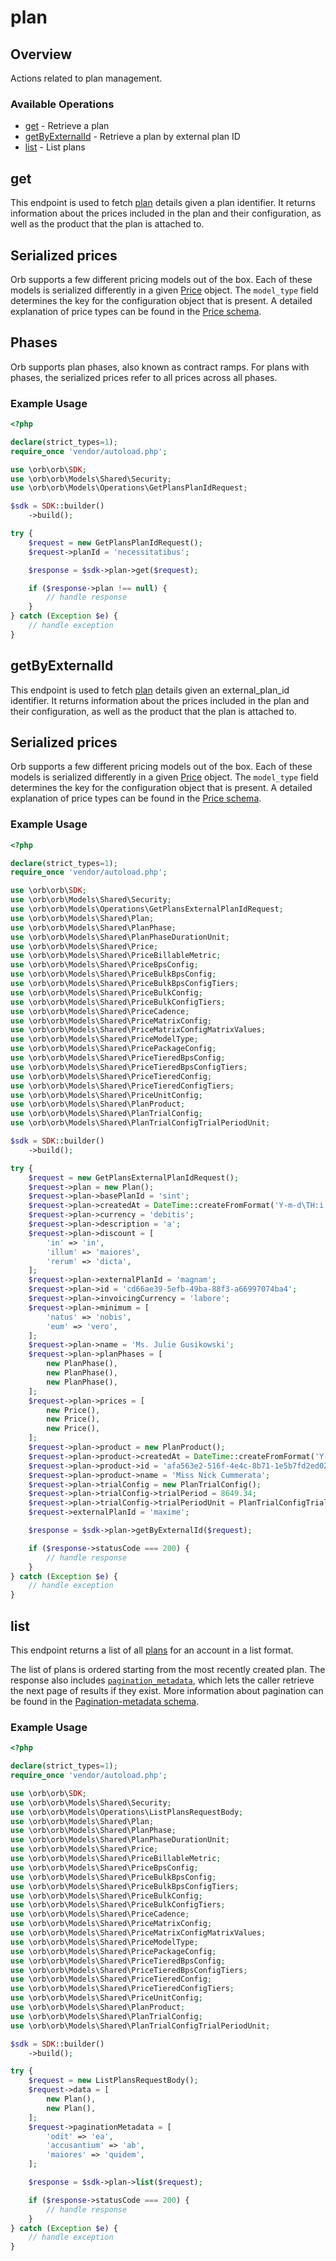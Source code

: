 # plan

## Overview

Actions related to plan management.

### Available Operations

* [get](#get) - Retrieve a plan
* [getByExternalId](#getbyexternalid) - Retrieve a plan by external plan ID
* [list](#list) - List plans

## get

This endpoint is used to fetch [plan](../reference/Orb-API.json/components/schemas/Plan) details given a plan identifier. It returns information about the prices included in the plan and their configuration, as well as the product that the plan is attached to.

## Serialized prices
Orb supports a few different pricing models out of the box. Each of these models is serialized differently in a given [Price](../reference/Orb-API.json/components/schemas/Price) object. The `model_type` field determines the key for the configuration object that is present. A detailed explanation of price types can be found in the [Price schema](../reference/Orb-API.json/components/schemas/Price). 

## Phases
Orb supports plan phases, also known as contract ramps. For plans with phases, the serialized prices refer to all prices across all phases.

### Example Usage

```php
<?php

declare(strict_types=1);
require_once 'vendor/autoload.php';

use \orb\orb\SDK;
use \orb\orb\Models\Shared\Security;
use \orb\orb\Models\Operations\GetPlansPlanIdRequest;

$sdk = SDK::builder()
    ->build();

try {
    $request = new GetPlansPlanIdRequest();
    $request->planId = 'necessitatibus';

    $response = $sdk->plan->get($request);

    if ($response->plan !== null) {
        // handle response
    }
} catch (Exception $e) {
    // handle exception
}
```

## getByExternalId

This endpoint is used to fetch [plan](../reference/Orb-API.json/components/schemas/Plan) details given an external_plan_id identifier. It returns information about the prices included in the plan and their configuration, as well as the product that the plan is attached to.

## Serialized prices
Orb supports a few different pricing models out of the box. Each of these models is serialized differently in a given [Price](../reference/Orb-API.json/components/schemas/Price) object. The `model_type` field determines the key for the configuration object that is present. A detailed explanation of price types can be found in the [Price schema](../reference/Orb-API.json/components/schemas/Price). 

### Example Usage

```php
<?php

declare(strict_types=1);
require_once 'vendor/autoload.php';

use \orb\orb\SDK;
use \orb\orb\Models\Shared\Security;
use \orb\orb\Models\Operations\GetPlansExternalPlanIdRequest;
use \orb\orb\Models\Shared\Plan;
use \orb\orb\Models\Shared\PlanPhase;
use \orb\orb\Models\Shared\PlanPhaseDurationUnit;
use \orb\orb\Models\Shared\Price;
use \orb\orb\Models\Shared\PriceBillableMetric;
use \orb\orb\Models\Shared\PriceBpsConfig;
use \orb\orb\Models\Shared\PriceBulkBpsConfig;
use \orb\orb\Models\Shared\PriceBulkBpsConfigTiers;
use \orb\orb\Models\Shared\PriceBulkConfig;
use \orb\orb\Models\Shared\PriceBulkConfigTiers;
use \orb\orb\Models\Shared\PriceCadence;
use \orb\orb\Models\Shared\PriceMatrixConfig;
use \orb\orb\Models\Shared\PriceMatrixConfigMatrixValues;
use \orb\orb\Models\Shared\PriceModelType;
use \orb\orb\Models\Shared\PricePackageConfig;
use \orb\orb\Models\Shared\PriceTieredBpsConfig;
use \orb\orb\Models\Shared\PriceTieredBpsConfigTiers;
use \orb\orb\Models\Shared\PriceTieredConfig;
use \orb\orb\Models\Shared\PriceTieredConfigTiers;
use \orb\orb\Models\Shared\PriceUnitConfig;
use \orb\orb\Models\Shared\PlanProduct;
use \orb\orb\Models\Shared\PlanTrialConfig;
use \orb\orb\Models\Shared\PlanTrialConfigTrialPeriodUnit;

$sdk = SDK::builder()
    ->build();

try {
    $request = new GetPlansExternalPlanIdRequest();
    $request->plan = new Plan();
    $request->plan->basePlanId = 'sint';
    $request->plan->createdAt = DateTime::createFromFormat('Y-m-d\TH:i:sP', '2022-07-22T03:36:34.615Z');
    $request->plan->currency = 'debitis';
    $request->plan->description = 'a';
    $request->plan->discount = [
        'in' => 'in',
        'illum' => 'maiores',
        'rerum' => 'dicta',
    ];
    $request->plan->externalPlanId = 'magnam';
    $request->plan->id = 'cd66ae39-5efb-49ba-88f3-a66997074ba4';
    $request->plan->invoicingCurrency = 'labore';
    $request->plan->minimum = [
        'natus' => 'nobis',
        'eum' => 'vero',
    ];
    $request->plan->name = 'Ms. Julie Gusikowski';
    $request->plan->planPhases = [
        new PlanPhase(),
        new PlanPhase(),
        new PlanPhase(),
    ];
    $request->plan->prices = [
        new Price(),
        new Price(),
        new Price(),
    ];
    $request->plan->product = new PlanProduct();
    $request->plan->product->createdAt = DateTime::createFromFormat('Y-m-d\TH:i:sP', '2022-12-07T10:53:17.121Z');
    $request->plan->product->id = 'afa563e2-516f-4e4c-8b71-1e5b7fd2ed02';
    $request->plan->product->name = 'Miss Nick Cummerata';
    $request->plan->trialConfig = new PlanTrialConfig();
    $request->plan->trialConfig->trialPeriod = 8649.34;
    $request->plan->trialConfig->trialPeriodUnit = PlanTrialConfigTrialPeriodUnit::DAYS;
    $request->externalPlanId = 'maxime';

    $response = $sdk->plan->getByExternalId($request);

    if ($response->statusCode === 200) {
        // handle response
    }
} catch (Exception $e) {
    // handle exception
}
```

## list

This endpoint returns a list of all [plans](../reference/Orb-API.json/components/schemas/Plan) for an account in a list format. 

The list of plans is ordered starting from the most recently created plan. The response also includes [`pagination_metadata`](../reference/Orb-API.json/components/schemas/Pagination-metadata), which lets the caller retrieve the next page of results if they exist. More information about pagination can be found in the [Pagination-metadata schema](../reference/Orb-API.json/components/schemas/Pagination-metadata).


### Example Usage

```php
<?php

declare(strict_types=1);
require_once 'vendor/autoload.php';

use \orb\orb\SDK;
use \orb\orb\Models\Shared\Security;
use \orb\orb\Models\Operations\ListPlansRequestBody;
use \orb\orb\Models\Shared\Plan;
use \orb\orb\Models\Shared\PlanPhase;
use \orb\orb\Models\Shared\PlanPhaseDurationUnit;
use \orb\orb\Models\Shared\Price;
use \orb\orb\Models\Shared\PriceBillableMetric;
use \orb\orb\Models\Shared\PriceBpsConfig;
use \orb\orb\Models\Shared\PriceBulkBpsConfig;
use \orb\orb\Models\Shared\PriceBulkBpsConfigTiers;
use \orb\orb\Models\Shared\PriceBulkConfig;
use \orb\orb\Models\Shared\PriceBulkConfigTiers;
use \orb\orb\Models\Shared\PriceCadence;
use \orb\orb\Models\Shared\PriceMatrixConfig;
use \orb\orb\Models\Shared\PriceMatrixConfigMatrixValues;
use \orb\orb\Models\Shared\PriceModelType;
use \orb\orb\Models\Shared\PricePackageConfig;
use \orb\orb\Models\Shared\PriceTieredBpsConfig;
use \orb\orb\Models\Shared\PriceTieredBpsConfigTiers;
use \orb\orb\Models\Shared\PriceTieredConfig;
use \orb\orb\Models\Shared\PriceTieredConfigTiers;
use \orb\orb\Models\Shared\PriceUnitConfig;
use \orb\orb\Models\Shared\PlanProduct;
use \orb\orb\Models\Shared\PlanTrialConfig;
use \orb\orb\Models\Shared\PlanTrialConfigTrialPeriodUnit;

$sdk = SDK::builder()
    ->build();

try {
    $request = new ListPlansRequestBody();
    $request->data = [
        new Plan(),
        new Plan(),
    ];
    $request->paginationMetadata = [
        'odit' => 'ea',
        'accusantium' => 'ab',
        'maiores' => 'quidem',
    ];

    $response = $sdk->plan->list($request);

    if ($response->statusCode === 200) {
        // handle response
    }
} catch (Exception $e) {
    // handle exception
}
```
